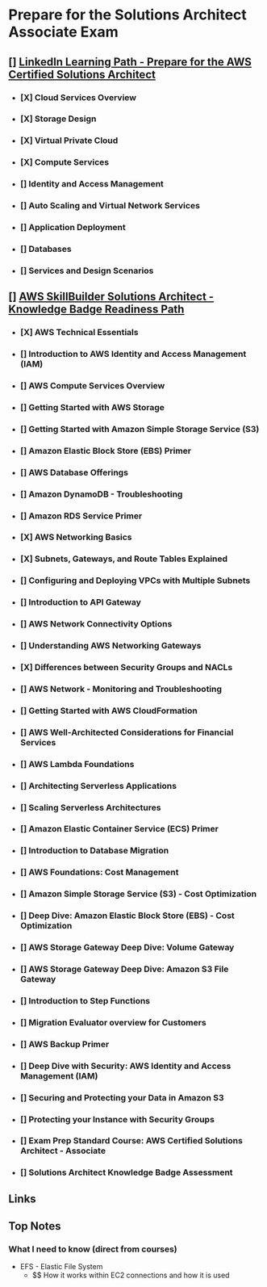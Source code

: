 # Prepare for the Solutions Architect Associate Exam

## [] [LinkedIn Learning Path - Prepare for the AWS Certified Solutions Architect](https://www.linkedin.com/learning/paths/prepare-for-the-aws-certified-solutions-architect-associate-saa-c03-certification)
  - ### [X] Cloud Services Overview
  - ### [X] Storage Design
  - ### [X] Virtual Private Cloud
  - ### [X] Compute Services
  - ### [] Identity and Access Management
  - ### [] Auto Scaling and Virtual Network Services
  - ### [] Application Deployment
  - ### [] Databases
  - ### [] Services and Design Scenarios

## [] [AWS SkillBuilder Solutions Architect - Knowledge Badge Readiness Path](https://explore.skillbuilder.aws/learn/lp/1044/solutions-architect-knowledge-badge-readiness-path)
  - ### [X] AWS Technical Essentials
  - ### [] Introduction to AWS Identity and Access Management (IAM)
  - ### [] AWS Compute Services Overview
  - ### [] Getting Started with AWS Storage
  - ### [] Getting Started with Amazon Simple Storage Service (S3)
  - ### [] Amazon Elastic Block Store (EBS) Primer
  - ### [] AWS Database Offerings
  - ### [] Amazon DynamoDB - Troubleshooting
  - ### [] Amazon RDS Service Primer
  - ### [X] AWS Networking Basics
  - ### [X] Subnets, Gateways, and Route Tables Explained
  - ### [] Configuring and Deploying VPCs with Multiple Subnets
  - ### [] Introduction to API Gateway
  - ### [] AWS Network Connectivity Options
  - ### [] Understanding AWS Networking Gateways
  - ### [X] Differences between Security Groups and NACLs
  - ### [] AWS Network - Monitoring and Troubleshooting
  - ### [] Getting Started with AWS CloudFormation
  - ### [] AWS Well-Architected Considerations for Financial Services
  - ### [] AWS Lambda Foundations
  - ### [] Architecting Serverless Applications
  - ### [] Scaling Serverless Architectures
  - ### [] Amazon Elastic Container Service (ECS) Primer
  - ### [] Introduction to Database Migration
  - ### [] AWS Foundations: Cost Management
  - ### [] Amazon Simple Storage Service (S3) - Cost Optimization
  - ### [] Deep Dive: Amazon Elastic Block Store (EBS) - Cost Optimization
  - ### [] AWS Storage Gateway Deep Dive: Volume Gateway
  - ### [] AWS Storage Gateway Deep Dive: Amazon S3 File Gateway
  - ### [] Introduction to Step Functions
  - ### [] Migration Evaluator  overview for Customers
  - ### [] AWS Backup Primer
  - ### [] Deep Dive with Security: AWS Identity and Access Management (IAM)
  - ### [] Securing and Protecting your Data in Amazon S3
  - ### [] Protecting your Instance with Security Groups
  - ### [] Exam Prep Standard Course: AWS Certified Solutions Architect - Associate
  - ### [] Solutions Architect Knowledge Badge Assessment

## Links


## Top Notes
### What I need to know (direct from courses)
- EFS - Elastic File System
  - $$ How it works within EC2 connections and how it is used
